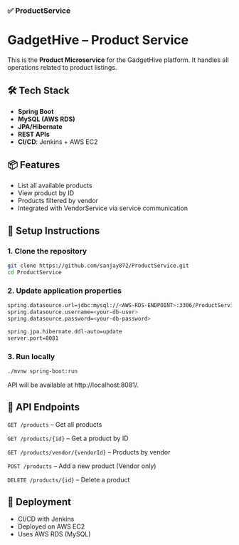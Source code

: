 ### ✅ ProductService

# GadgetHive – Product Service

This is the **Product Microservice** for the GadgetHive platform. It handles all operations related to product listings.

## 🛠 Tech Stack
- **Spring Boot**
- **MySQL (AWS RDS)**
- **JPA/Hibernate**
- **REST APIs**
- **CI/CD**: Jenkins + AWS EC2

## 📦 Features
- List all available products
- View product by ID
- Products filtered by vendor
- Integrated with VendorService via service communication

## 🔧 Setup Instructions

### 1. Clone the repository
```bash
git clone https://github.com/sanjay872/ProductService.git
cd ProductService
```
### 2. Update application properties
```bash
spring.datasource.url=jdbc:mysql://<AWS-RDS-ENDPOINT>:3306/ProductService
spring.datasource.username=<your-db-user>
spring.datasource.password=<your-db-password>

spring.jpa.hibernate.ddl-auto=update
server.port=8081
```

### 3. Run locally
```bash
./mvnw spring-boot:run
```

API will be available at http://localhost:8081/.

## 🧪 API Endpoints
`GET /products` – Get all products

`GET /products/{id}` – Get a product by ID

`GET /products/vendor/{vendorId}` – Products by vendor

`POST /products` – Add a new product (Vendor only)

`DELETE /products/{id}` – Delete a product

## 🚀 Deployment
- CI/CD with Jenkins
- Deployed on AWS EC2
- Uses AWS RDS (MySQL)
